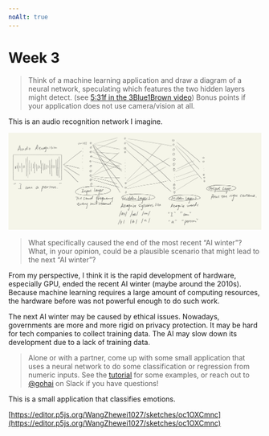```yaml
---
noAlt: true
---
```

# Week 3

> Think of a machine learning application and draw a diagram of a neural network, speculating which features the two hidden layers might detect. (see [5:31f in the 3Blue1Brown video](https://www.youtube.com/watch?v=aircAruvnKk&t=331s)) Bonus points if your application does not use camera/vision at all.
> 

This is an audio recognition network I imagine.

![未命名草稿.jpg](Week%203%20f04f3c031cbd485483d4022d66141037/%25E6%259C%25AA%25E5%2591%25BD%25E5%2590%258D%25E8%258D%2589%25E7%25A8%25BF.jpg)

> What specifically caused the end of the most recent “AI winter”? What, in your opinion, could be a plausible scenario that might lead to the next “AI winter”?
> 

From my perspective, I think it is the rapid development of hardware, especially GPU, ended the recent AI winter (maybe around the 2010s). Because machine learning requires a large amount of computing resources, the hardware before was not powerful enough to do such work.

The next AI winter may be caused by ethical issues. Nowadays, governments are more and more rigid on privacy protection. It may be hard for tech companies to collect training data. The AI may slow down its development due to a lack of training data.

> Alone or with a partner, come up with some small application that uses a neural network to do some classification or regression from numeric inputs. See the [tutorial](https://www.notion.so/6b5d437dd7694b9197c7e1fcc5e507bf?pvs=21) for some examples, or reach out to [@gohai](https://imaallclasses.slack.com/archives/D04659PMRDX/p1694404858400679) on Slack if you have questions!
> 

This is a small application that classifies emotions.

[https://editor.p5js.org/WangZhewei1027/sketches/oc1OXCmnc](https://editor.p5js.org/WangZhewei1027/sketches/oc1OXCmnc)